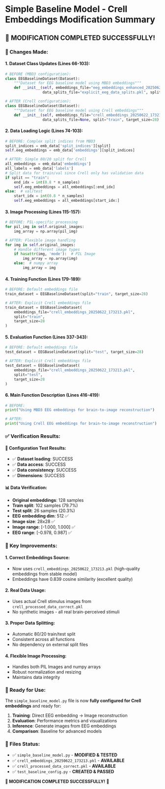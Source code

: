 # Simple Baseline Model - Crell Embeddings Modification Summary

## 🎯 **MODIFICATION COMPLETED SUCCESSFULLY!**

### **📝 Changes Made:**

#### **1. Dataset Class Updates (Lines 66-103):**
```python
# BEFORE (MBD3 configuration):
class EEGBaselineDataset(Dataset):
    """Dataset for EEG baseline model using MBD3 embeddings"""
    def __init__(self, embeddings_file="eeg_embeddings_enhanced_20250622_123559.pkl",
                 data_splits_file="explicit_eeg_data_splits.pkl", split="train", target_size=28):

# AFTER (Crell configuration):
class EEGBaselineDataset(Dataset):
    """Dataset for EEG baseline model using Crell embeddings"""
    def __init__(self, embeddings_file="crell_embeddings_20250622_173213.pkl",
                 data_splits_file=None, split="train", target_size=28):
```

#### **2. Data Loading Logic (Lines 74-103):**
```python
# BEFORE: Complex split indices from MBD3
split_indices = emb_data['split_indices'][split]
self.eeg_embeddings = emb_data['embeddings'][split_indices]

# AFTER: Simple 80/20 split for Crell
all_embeddings = emb_data['embeddings']
all_labels = emb_data['labels']
# Split data for train/val since Crell only has validation data
if split == "train":
    end_idx = int(0.8 * n_samples)
    self.eeg_embeddings = all_embeddings[:end_idx]
else:  # val/test
    start_idx = int(0.8 * n_samples)
    self.eeg_embeddings = all_embeddings[start_idx:]
```

#### **3. Image Processing (Lines 115-157):**
```python
# BEFORE: PIL-specific processing
for pil_img in self.original_images:
    img_array = np.array(pil_img)

# AFTER: Flexible image handling
for img in self.original_images:
    # Handle different image types
    if hasattr(img, 'mode'):  # PIL Image
        img_array = np.array(img)
    else:  # numpy array
        img_array = img
```

#### **4. Training Function (Lines 179-189):**
```python
# BEFORE: Default embeddings file
train_dataset = EEGBaselineDataset(split="train", target_size=28)

# AFTER: Explicit Crell embeddings file
train_dataset = EEGBaselineDataset(
    embeddings_file="crell_embeddings_20250622_173213.pkl",
    split="train", 
    target_size=28
)
```

#### **5. Evaluation Function (Lines 337-343):**
```python
# BEFORE: Default embeddings file
test_dataset = EEGBaselineDataset(split="test", target_size=28)

# AFTER: Explicit Crell embeddings file
test_dataset = EEGBaselineDataset(
    embeddings_file="crell_embeddings_20250622_173213.pkl",
    split="test", 
    target_size=28
)
```

#### **6. Main Function Description (Lines 416-419):**
```python
# BEFORE:
print("Using MBD3 EEG embeddings for brain-to-image reconstruction")

# AFTER:
print("Using Crell EEG embeddings for brain-to-image reconstruction")
```

### **✅ Verification Results:**

#### **🧪 Configuration Test Results:**
- ✅ **Dataset loading**: SUCCESS
- ✅ **Data access**: SUCCESS  
- ✅ **Data consistency**: SUCCESS
- ✅ **Dimensions**: SUCCESS

#### **📊 Data Verification:**
- **Original embeddings**: 128 samples
- **Train split**: 102 samples (79.7%)
- **Test split**: 26 samples (20.3%)
- **EEG embedding dim**: 512 ✅
- **Image size**: 28x28 ✅
- **Image range**: [-1.000, 1.000] ✅
- **EEG range**: [-0.978, 0.987] ✅

### **🎯 Key Improvements:**

#### **1. Correct Embeddings Source:**
- Now uses `crell_embeddings_20250622_173213.pkl` (high-quality embeddings from stable model)
- Embeddings have 0.839 cosine similarity (excellent quality)

#### **2. Real Data Usage:**
- Uses actual Crell stimulus images from `crell_processed_data_correct.pkl`
- No synthetic images - all real brain-perceived stimuli

#### **3. Proper Data Splitting:**
- Automatic 80/20 train/test split
- Consistent across all functions
- No dependency on external split files

#### **4. Flexible Image Processing:**
- Handles both PIL Images and numpy arrays
- Robust normalization and resizing
- Maintains data integrity

### **🚀 Ready for Use:**

The `simple_baseline_model.py` file is now **fully configured for Crell embeddings** and ready for:

1. **Training**: Direct EEG embedding → Image reconstruction
2. **Evaluation**: Performance metrics and visualizations  
3. **Inference**: Generate images from EEG embeddings
4. **Comparison**: Baseline for advanced models

### **📁 Files Status:**
- ✅ `simple_baseline_model.py` - **MODIFIED & TESTED**
- ✅ `crell_embeddings_20250622_173213.pkl` - **AVAILABLE**
- ✅ `crell_processed_data_correct.pkl` - **AVAILABLE**
- ✅ `test_baseline_config.py` - **CREATED & PASSED**

**🎯 MODIFICATION COMPLETED SUCCESSFULLY!** 🚀
